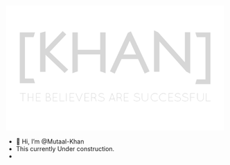 [<p align="center"><img alt="[KHAN] Header png" width="auto" src="https://github.com/Mutaal-Khan/Mutaal-Khan/blob/main/readme_header.png" /></p>](https://www.google.com/)
- 👋 Hi, I’m @Mutaal-Khan
- This currently Under construction.
- 
<!---

- 👋 Hi, I’m @Mutaal-Khan
- 👀 I’m interested in ...
- 🌱 I’m currently learning ...
- 💞️ I’m looking to collaborate on ...
- 📫 How to reach me ...


Mutaal-Khan/Mutaal-Khan is a ✨ special ✨ repository because its `README.md` (this file) appears on your GitHub profile.
You can click the Preview link to take a look at your changes.
--->

